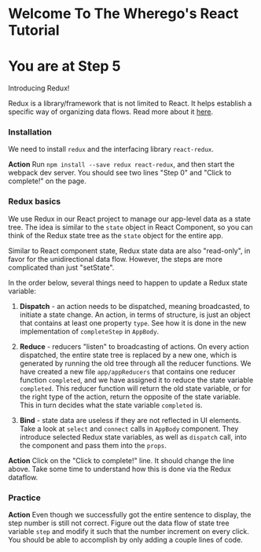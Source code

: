 # Welcome To The Wherego's React Tutorial

# You are at Step 5 

Introducing Redux!

Redux is a library/framework that is not limited to React. It helps establish a specific way of organizing data flows. Read more about it [here](http://redux.js.org/docs/basics/DataFlow.html).

### Installation
We need to install `redux` and the interfacing library `react-redux`.

**Action** Run `npm install --save redux react-redux`, and then start the webpack dev server. You should see two lines "Step 0" and "Click to complete!" on the page.

### Redux basics
We use Redux in our React project to manage our app-level data as a state tree. The idea is similar to the `state` object in React Component, so you can think of the Redux state tree as the `state` object for the entire app.

Similar to React component state, Redux state data are also "read-only", in favor for the unidirectional data flow. However, the steps are more complicated than just "setState".

In the order below, several things need to happen to update a Redux state variable:

1. **Dispatch** - an action needs to be dispatched, meaning broadcasted, to initiate a state change. An action, in terms of structure, is just an object that contains at least one property `type`. See how it is done in the new implementation of `completeStep` in `AppBody`.

2. **Reduce** - reducers "listen" to broadcasting of actions. On every action dispatched, the entire state tree is replaced by a new one, which is generated by running the old tree through all the reducer functions. We have created a new file `app/appReducers` that contains one reducer function `completed`, and we have assigned it to reduce the state variable `completed`. This reducer function will return the old state variable, or for the right type of the action, return the opposite of the state variable. This in turn decides what the state variable `completed` is.

3. **Bind** - state data are useless if they are not reflected in UI elements. Take a look at `select` and `connect` calls in `AppBody` component. They introduce selected Redux state variables, as well as `dispatch` call, into the component and pass them into the `props`.

**Action** Click on the "Click to complete!" line. It should change the line above. Take some time to understand how this is done via the Redux dataflow.

### Practice
**Action** Even though we successfully got the entire sentence to display, the step number is still not correct. Figure out the data flow of state tree variable `step` and modify it such that the number increment on every click. You should be able to accomplish by only adding a couple lines of code.
